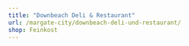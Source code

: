 ```yaml
---
title: "Downbeach Deli & Restaurant"
url: /margate-city/downbeach-deli-und-restaurant/
shop: Feinkost
---
```


